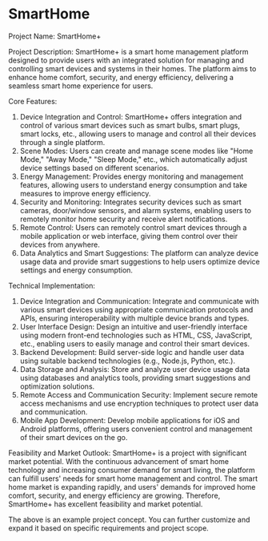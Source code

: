 # SmartHome
Project Name: SmartHome+

Project Description:
SmartHome+ is a smart home management platform designed to provide users with an integrated solution for managing and controlling smart devices and systems in their homes. The platform aims to enhance home comfort, security, and energy efficiency, delivering a seamless smart home experience for users.

Core Features:
1. Device Integration and Control: SmartHome+ offers integration and control of various smart devices such as smart bulbs, smart plugs, smart locks, etc., allowing users to manage and control all their devices through a single platform.
2. Scene Modes: Users can create and manage scene modes like "Home Mode," "Away Mode," "Sleep Mode," etc., which automatically adjust device settings based on different scenarios.
3. Energy Management: Provides energy monitoring and management features, allowing users to understand energy consumption and take measures to improve energy efficiency.
4. Security and Monitoring: Integrates security devices such as smart cameras, door/window sensors, and alarm systems, enabling users to remotely monitor home security and receive alert notifications.
5. Remote Control: Users can remotely control smart devices through a mobile application or web interface, giving them control over their devices from anywhere.
6. Data Analytics and Smart Suggestions: The platform can analyze device usage data and provide smart suggestions to help users optimize device settings and energy consumption.

Technical Implementation:
1. Device Integration and Communication: Integrate and communicate with various smart devices using appropriate communication protocols and APIs, ensuring interoperability with multiple device brands and types.
2. User Interface Design: Design an intuitive and user-friendly interface using modern front-end technologies such as HTML, CSS, JavaScript, etc., enabling users to easily manage and control their smart devices.
3. Backend Development: Build server-side logic and handle user data using suitable backend technologies (e.g., Node.js, Python, etc.).
4. Data Storage and Analysis: Store and analyze user device usage data using databases and analytics tools, providing smart suggestions and optimization solutions.
5. Remote Access and Communication Security: Implement secure remote access mechanisms and use encryption techniques to protect user data and communication.
6. Mobile App Development: Develop mobile applications for iOS and Android platforms, offering users convenient control and management of their smart devices on the go.

Feasibility and Market Outlook:
SmartHome+ is a project with significant market potential. With the continuous advancement of smart home technology and increasing consumer demand for smart living, the platform can fulfill users' needs for smart home management and control. The smart home market is expanding rapidly, and users' demands for improved home comfort, security, and energy efficiency are growing. Therefore, SmartHome+ has excellent feasibility and market potential.

The above is an example project concept. You can further customize and expand it based on specific requirements and project scope.
